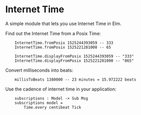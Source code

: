 # Internet Time

A simple module that lets you use Internet Time in Elm.

Find out the Internet Time from a Posix Time:
```
    InternetTime.fromPosix 1525244393059 -- 333
    InternetTime.fromPosix 1525221281000 -- 65

    InternetTime.displayFromPosix 1525244393059 -- "333"
    InternetTime.displayFromPosix 1525221281000 -- "065"
```

Convert milliseconds into beats:

```
    millisToBeats 1380000 -- 23 minutes = 15.972222 beats

```

Use the cadence of internet time in your application:

```
    subscriptions : Model -> Sub Msg
    subscriptions model =
        Time.every centibeat Tick
```

